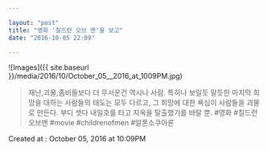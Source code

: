 ```yaml
---

layout: "post"  
title: "영화 '칠드런 오브 멘'을 보고"  
date: "2016-10-05 22:09"

---
```


![Images]({{ site.baseurl }}/media/2016/10/October_05__2016_at_1009PM.jpg)

> 재난,괴물,좀비들보다 더 무서운건 역시나 사람. 특히나 보일듯 말듯한 마지막 희망을 대하는 사람들의 태도는 모두 다르고, 그 희망에 대한 욕심이 사람들을 괴물로 만든다. 부디 셋다 내일호를 타고 지옥을 탈출했기를 바랄 뿐. #영화 #칠드런오브맨 #movie #childrenofmen #알폰소쿠아론

Created at : October 05, 2016 at 10:09PM

